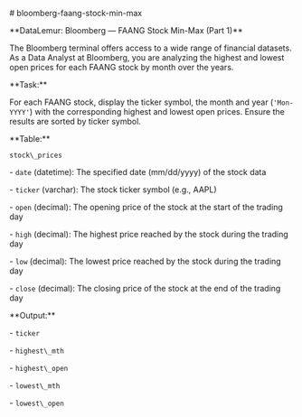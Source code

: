\# bloomberg-faang-stock-min-max



\*\*DataLemur: Bloomberg — FAANG Stock Min-Max (Part 1)\*\*



The Bloomberg terminal offers access to a wide range of financial datasets. As a Data Analyst at Bloomberg, you are analyzing the highest and lowest open prices for each FAANG stock by month over the years.



\*\*Task:\*\*  

For each FAANG stock, display the ticker symbol, the month and year (`'Mon-YYYY'`) with the corresponding highest and lowest open prices. Ensure the results are sorted by ticker symbol.



\*\*Table:\*\*



`stock\_prices`  

\- `date` (datetime): The specified date (mm/dd/yyyy) of the stock data  

\- `ticker` (varchar): The stock ticker symbol (e.g., AAPL)  

\- `open` (decimal): The opening price of the stock at the start of the trading day  

\- `high` (decimal): The highest price reached by the stock during the trading day  

\- `low` (decimal): The lowest price reached by the stock during the trading day  

\- `close` (decimal): The closing price of the stock at the end of the trading day  



\*\*Output:\*\*  

\- `ticker`  

\- `highest\_mth`  

\- `highest\_open`  

\- `lowest\_mth`  

\- `lowest\_open`



